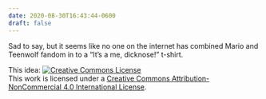 ```yaml
---
date: 2020-08-30T16:43:44-0600
draft: false
---
```




Sad to say, but it seems like no one on the internet has combined Mario and Teenwolf fandom in to a “It’s a me, dicknose!” t-shirt.

This idea: [![Creative Commons License](https://i.creativecommons.org/l/by-nc/4.0/80x15.png)](http://creativecommons.org/licenses/by-nc/4.0/)  
This work is licensed under a [Creative Commons Attribution-NonCommercial 4.0 International License](http://creativecommons.org/licenses/by-nc/4.0/).



